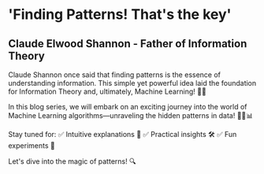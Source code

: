# 'Finding Patterns! That's the key'
## Claude Elwood Shannon - Father of Information Theory

Claude Shannon once said that finding patterns is the essence of understanding information. This simple yet powerful idea laid the foundation for Information Theory and, ultimately, Machine Learning! 🤖✨

In this blog series, we will embark on an exciting journey into the world of Machine Learning algorithms—unraveling the hidden patterns in data! 🕵️‍♂️📊

Stay tuned for:
✅ Intuitive explanations 🧩
✅ Practical insights 🛠️
✅ Fun experiments 🚀

Let's dive into the magic of patterns! 🔍
